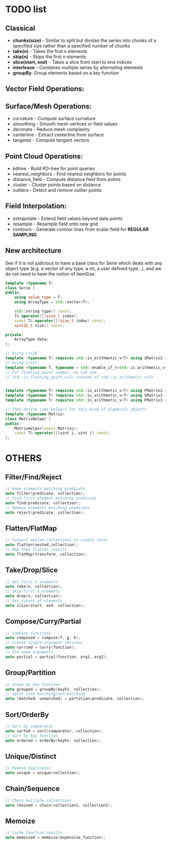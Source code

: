 # TODO list


## Classical

- **chunks(size)** - Similar to split but divides the series into chunks of a specified size rather than a specified number of chunks
- **take(n)** - Takes the first n elements
- **skip(n)** - Skips the first n elements
- **slice(start, end)** - Takes a slice from start to end indices
- **interleave** - Combines multiple series by alternating elements
- **groupBy**: Group elements based on a key function


## Vector Field Operations:


## Surface/Mesh Operations:

- curvature - Compute surface curvature
- smoothing - Smooth mesh vertices or field values
- decimate - Reduce mesh complexity
- centerline - Extract centerline from surface
- tangents - Compute tangent vectors


## Point Cloud Operations:

- kdtree - Build KD-tree for point queries
- nearest_neighbors - Find nearest neighbors for points
- distance_field - Compute distance field from points
- cluster - Cluster points based on distance
- outliers - Detect and remove outlier points


## Field Interpolation:

- extrapolate - Extend field values beyond data points
- resample - Resample field onto new grid
- contours - Generate contour lines from scalar field for **REGULAR SAMPLING**


## New architecture
See if it is not judicious to have a base class for Serie which deals with any object type (e.g. a vector of any type, a int, a user defined type...), and we do not need to have the notion of itemSize.
```cpp
template <typename T>
class Serie {
public:
    using value_type = T;
    using ArrayType = std::vector<T>;

    std::string type() const;
    T& operator[](size_t index);
    const T& operator[](size_t index) const;
    uint32_t size() const;

private:
    ArrayType data;
};

// Using C++20
template <typename T> requires std::is_arithmetic_v<T> using SMatrix2 = std::array<T, 3>;
// Using C++17
template <typename T, typename = std::enable_if_t<std::is_arithmetic_v<T>>> using SMatrix2 = std::array<T, 3>;
// For floating point number, we can use
// std::is_floating_point_v<T> instead of std::is_arithmetic_v<T>


template <typename T> requires std::is_arithmetic_v<T> using FMatrix2 = std::array<T, 4>;
template <typename T> requires std::is_arithmetic_v<T> using SMatrix3 = std::array<T, 6>;
template <typename T> requires std::is_arithmetic_v<T> using FMatrix3 = std::array<T, 9>;

// Then define some helpers for this kind of algebraic objects
template <typename Matrix>
class MatrixHelper {
public:
    MatrixHelper(const Matrix&);
    const T& operator[](uint i, uint j) const;
};
```



# OTHERS

## Filter/Find/Reject
```cpp
// Keep elements matching predicate
auto filter(predicate, collection);
// Find first element matching predicate
auto find(predicate, collection); 
// Remove elements matching predicate
auto reject(predicate, collection);
```

## Flatten/FlatMap
```cpp
// Convert nested collections to single level
auto flatten(nested_collection);
// Map then flatten results
auto flatMap(transform, collection);
```

## Take/Drop/Slice
```cpp
// Get first n elements
auto take(n, collection);
// Skip first n elements 
auto drop(n, collection);
// Get subset of elements
auto slice(start, end, collection);
```

## Compose/Curry/Partial
```cpp
// Combine functions
auto composed = compose(f, g, h);
// Create single-argument versions
auto curried = curry(function);
// Fix some arguments
auto partial = partial(function, arg1, arg2);
```

## Group/Partition
```cpp
// Group by key function
auto grouped = groupBy(keyFn, collection);
// Split into matching/non-matching
auto [matched, unmatched] = partition(predicate, collection);
```

## Sort/OrderBy
```cpp
// Sort by comparator
auto sorted = sort(comparator, collection);
// Sort by key function
auto ordered = orderBy(keyFn, collection);
```

## Unique/Distinct
```cpp
// Remove duplicates
auto unique = unique(collection);
```

## Chain/Sequence
```cpp
// Chain multiple collections
auto chained = chain(collection1, collection2);
```

## Memoize
```cpp
// Cache function results
auto memoized = memoize(expensive_function);
```

